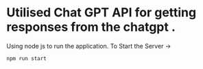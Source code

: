 # Utilised Chat GPT API for getting responses from the chatgpt . 
Using node js to run the application. 
To Start the Server ->
```bash 
npm run start



